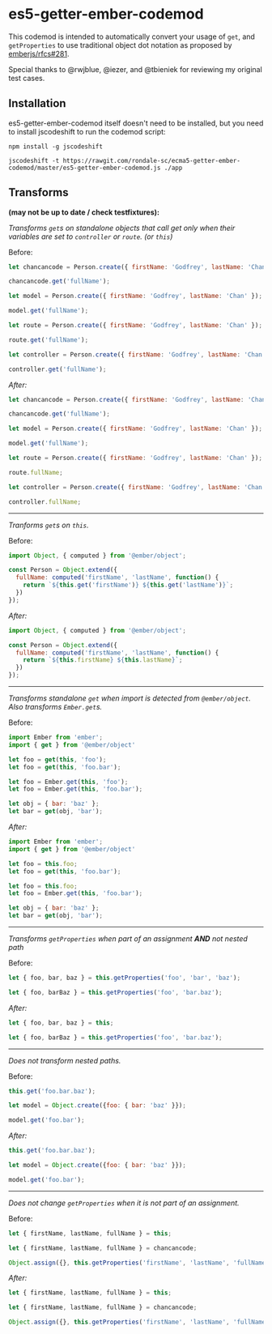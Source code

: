 # es5-getter-ember-codemod

This codemod is intended to automatically convert your usage of `get`, and `getProperties` to use traditional object dot notation as proposed by [emberjs/rfcs#281](https://github.com/emberjs/rfcs/blob/master/text/0281-es5-getters.md).


Special thanks to @rwjblue, @iezer, and @tbieniek for reviewing my original test cases.

## Installation

es5-getter-ember-codemod itself doesn't need to be installed, but you need to install jscodeshift to run the codemod script:

```
npm install -g jscodeshift
```

`jscodeshift -t https://rawgit.com/rondale-sc/ecma5-getter-ember-codemod/master/es5-getter-ember-codemod.js ./app`

## Transforms
**(may not be up to date / check __testfixtures__):**

*Transforms `get`s on standalone objects that call get only when their variables are set to `controller` or `route`.  (or `this`)*

Before:

```js
let chancancode = Person.create({ firstName: 'Godfrey', lastName: 'Chan' });

chancancode.get('fullName');

let model = Person.create({ firstName: 'Godfrey', lastName: 'Chan' });

model.get('fullName');

let route = Person.create({ firstName: 'Godfrey', lastName: 'Chan' });

route.get('fullName');

let controller = Person.create({ firstName: 'Godfrey', lastName: 'Chan' });

controller.get('fullName');
```

*After:*

```js
let chancancode = Person.create({ firstName: 'Godfrey', lastName: 'Chan' });

chancancode.get('fullName');

let model = Person.create({ firstName: 'Godfrey', lastName: 'Chan' });

model.get('fullName');

let route = Person.create({ firstName: 'Godfrey', lastName: 'Chan' });

route.fullName;

let controller = Person.create({ firstName: 'Godfrey', lastName: 'Chan' });

controller.fullName;
```

---

*Tranforms `get`s on `this`.*

Before:

```js
import Object, { computed } from '@ember/object';

const Person = Object.extend({
  fullName: computed('firstName', 'lastName', function() {
    return `${this.get('firstName')} ${this.get('lastName')}`;
  })
});
```

*After:*

```js
import Object, { computed } from '@ember/object';

const Person = Object.extend({
  fullName: computed('firstName', 'lastName', function() {
    return `${this.firstName} ${this.lastName}`;
  })
});
```

---

*Transforms standalone `get` when import is detected from `@ember/object`.  Also transforms `Ember.get`s.*

Before:

```js
import Ember from 'ember';
import { get } from '@ember/object'

let foo = get(this, 'foo');
let foo = get(this, 'foo.bar');

let foo = Ember.get(this, 'foo');
let foo = Ember.get(this, 'foo.bar');

let obj = { bar: 'baz' };
let bar = get(obj, 'bar');
```

*After:*

```js
import Ember from 'ember';
import { get } from '@ember/object'

let foo = this.foo;
let foo = get(this, 'foo.bar');

let foo = this.foo;
let foo = Ember.get(this, 'foo.bar');

let obj = { bar: 'baz' };
let bar = get(obj, 'bar');
```

---

*Transforms `getProperties` when part of an assignment **AND** not nested path*

Before:

```js
let { foo, bar, baz } = this.getProperties('foo', 'bar', 'baz');

let { foo, barBaz } = this.getProperties('foo', 'bar.baz');
```

*After:*

```js
let { foo, bar, baz } = this;

let { foo, barBaz } = this.getProperties('foo', 'bar.baz');
```

---

*Does not transform nested paths.*

Before:

```js
this.get('foo.bar.baz');

let model = Object.create({foo: { bar: 'baz' }});

model.get('foo.bar');
```

*After:*

```js
this.get('foo.bar.baz');

let model = Object.create({foo: { bar: 'baz' }});

model.get('foo.bar');
```
---

*Does not change `getProperties` when it is not part of an assignment.*

Before:

```js
let { firstName, lastName, fullName } = this;

let { firstName, lastName, fullName } = chancancode;

Object.assign({}, this.getProperties('firstName', 'lastName', 'fullName'), { firstName: 'bob' });
```

*After:*

```js
let { firstName, lastName, fullName } = this;

let { firstName, lastName, fullName } = chancancode;

Object.assign({}, this.getProperties('firstName', 'lastName', 'fullName'), { firstName: 'bob' });
```
